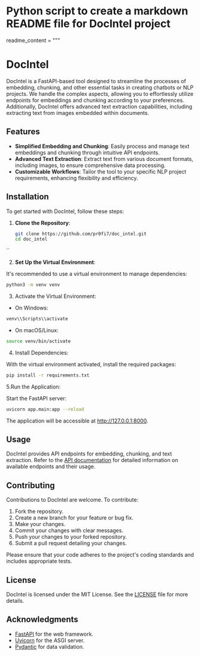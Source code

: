 # Python script to create a markdown README file for DocIntel project

readme_content = """
# DocIntel

DocIntel is a FastAPI-based tool designed to streamline the processes of embedding, chunking, and other essential tasks in creating chatbots or NLP projects. We handle the complex aspects, allowing you to effortlessly utilize endpoints for embeddings and chunking according to your preferences. Additionally, DocIntel offers advanced text extraction capabilities, including extracting text from images embedded within documents.

## Features

- **Simplified Embedding and Chunking**: Easily process and manage text embeddings and chunking through intuitive API endpoints.
- **Advanced Text Extraction**: Extract text from various document formats, including images, to ensure comprehensive data processing.
- **Customizable Workflows**: Tailor the tool to your specific NLP project requirements, enhancing flexibility and efficiency.

## Installation

To get started with DocIntel, follow these steps:

1. **Clone the Repository**:

   ```bash
   git clone https://github.com/pr0fi7/doc_intel.git
   cd doc_intel
  ``

2. **Set Up the Virtual Environment**:

It's recommended to use a virtual environment to manage dependencies:

  ```bash
  python3 -m venv venv
  ```
3. Activate the Virtual Environment:

  - On Windows:
  ```bash
  venv\\Scripts\\activate
  ```
  - On macOS/Linux:
  ```bash
  source venv/bin/activate
  ```

4. Install Dependencies:

With the virtual environment activated, install the required packages:
```bash
pip install -r requirements.txt
```

5.Run the Application:

Start the FastAPI server:
```bash
uvicorn app.main:app --reload
```
The application will be accessible at http://127.0.0.1:8000.

## Usage

DocIntel provides API endpoints for embedding, chunking, and text extraction. Refer to the [API documentation](http://127.0.0.1:8000/docs) for detailed information on available endpoints and their usage.

## Contributing

Contributions to DocIntel are welcome. To contribute:

1. Fork the repository.
2. Create a new branch for your feature or bug fix.
3. Make your changes.
4. Commit your changes with clear messages.
5. Push your changes to your forked repository.
6. Submit a pull request detailing your changes.

Please ensure that your code adheres to the project's coding standards and includes appropriate tests.

## License

DocIntel is licensed under the MIT License. See the [LICENSE](LICENSE) file for more details.

## Acknowledgments

- [FastAPI](https://fastapi.tiangolo.com/) for the web framework.
- [Uvicorn](https://www.uvicorn.org/) for the ASGI server.
- [Pydantic](https://pydantic-docs.helpmanual.io/) for data validation.
